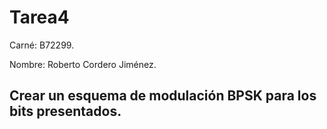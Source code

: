 # Tarea4

Carné: B72299.

Nombre: Roberto Cordero Jiménez.

## Crear un esquema de modulación BPSK para los bits presentados.





























